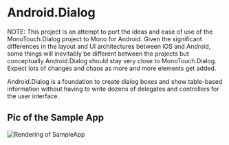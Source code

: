 Android.Dialog
================

NOTE: This project is an attempt to port the ideas and ease of use of the 
MonoTouch.Dialog project to Mono for Android.  Given the significant differences 
in the layout and UI architectures between iOS and Android, some things will 
inevitably be different between the projects but conceptually Android.Dialog
should stay very close to MonoTouch.Dialog. Expect lots of changes and 
chaos as more and more elements get added.

Android.Dialog is a foundation to create dialog boxes and show table-based 
information without having to write dozens of delegates and controllers for 
the user interface.

Pic of the Sample App
---------------------
![Rendering of SampleApp](Android.Dialog/raw/master/sample.png)

